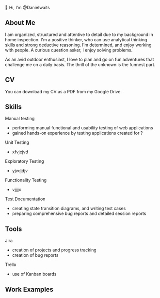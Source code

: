 👋 Hi, I’m @Danielwaits



## About Me
I am organized, structured and attentive to detail due to my background in home inspection. I'm a positive thinker, who can use analytical thinking skills and strong deductive reasoning. I'm determined, and enjoy working with people. A curious question asker, I enjoy solving problems.

As an avid outdoor enthusiast, I love to plan and go on fun adventures that challenge me on a daily basis. The thrill of the unknown is the funnest part.


## CV
You can download my CV as a PDF from my Google Drive.

## Skills
Manual testing
- performing manual functional and usability testing of web applications
- gained hands-on experience by testing applications created for ?
  
Unit Testing
- xfvjcjvd

Exploratory Testing
- yjvdjdjv

Functionality Testing
- vjjjjx

Test Documentation
- creating state transition diagrams, and writing test cases
- preparing comprehensive bug reports and detailed session reports


## Tools

Jira
- creation of projects and progress tracking
- creation of bug reports

Trello
- use of Kanban boards

## Work Examples


